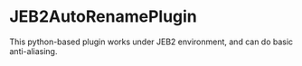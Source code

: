 # JEB2AutoRenamePlugin
This python-based plugin works under JEB2 environment, and can do basic anti-aliasing.
